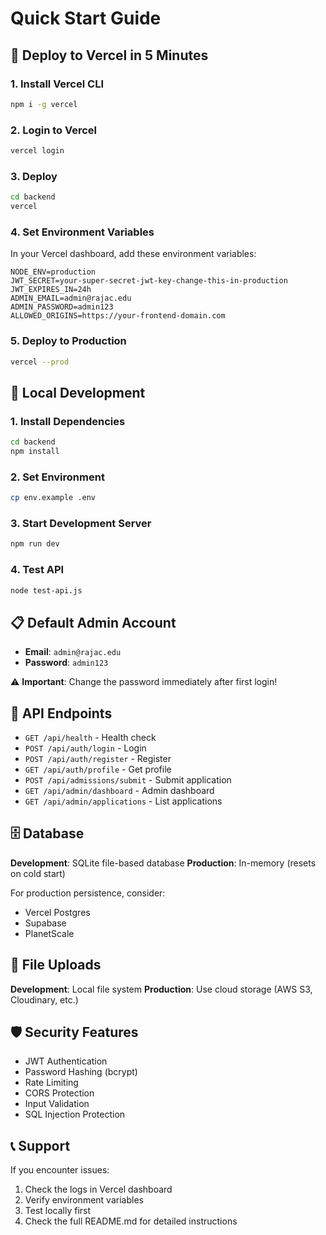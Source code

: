 # Quick Start Guide

## 🚀 Deploy to Vercel in 5 Minutes

### 1. Install Vercel CLI
```bash
npm i -g vercel
```

### 2. Login to Vercel
```bash
vercel login
```

### 3. Deploy
```bash
cd backend
vercel
```

### 4. Set Environment Variables
In your Vercel dashboard, add these environment variables:

```env
NODE_ENV=production
JWT_SECRET=your-super-secret-jwt-key-change-this-in-production
JWT_EXPIRES_IN=24h
ADMIN_EMAIL=admin@rajac.edu
ADMIN_PASSWORD=admin123
ALLOWED_ORIGINS=https://your-frontend-domain.com
```

### 5. Deploy to Production
```bash
vercel --prod
```

## 🔧 Local Development

### 1. Install Dependencies
```bash
cd backend
npm install
```

### 2. Set Environment
```bash
cp env.example .env
```

### 3. Start Development Server
```bash
npm run dev
```

### 4. Test API
```bash
node test-api.js
```

## 📋 Default Admin Account

- **Email**: `admin@rajac.edu`
- **Password**: `admin123`

⚠️ **Important**: Change the password immediately after first login!

## 🔗 API Endpoints

- `GET /api/health` - Health check
- `POST /api/auth/login` - Login
- `POST /api/auth/register` - Register
- `GET /api/auth/profile` - Get profile
- `POST /api/admissions/submit` - Submit application
- `GET /api/admin/dashboard` - Admin dashboard
- `GET /api/admin/applications` - List applications

## 🗄️ Database

**Development**: SQLite file-based database
**Production**: In-memory (resets on cold start)

For production persistence, consider:
- Vercel Postgres
- Supabase
- PlanetScale

## 📁 File Uploads

**Development**: Local file system
**Production**: Use cloud storage (AWS S3, Cloudinary, etc.)

## 🛡️ Security Features

- JWT Authentication
- Password Hashing (bcrypt)
- Rate Limiting
- CORS Protection
- Input Validation
- SQL Injection Protection

## 📞 Support

If you encounter issues:
1. Check the logs in Vercel dashboard
2. Verify environment variables
3. Test locally first
4. Check the full README.md for detailed instructions
